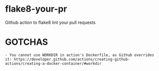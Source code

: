# flake8-your-pr
Github action to flake8 lint your pull requests

GOTCHAS
=======

    - You cannot use WORKDIR in action's Dockerfile, as Github overrides it: https://developer.github.com/actions/creating-github-actions/creating-a-docker-container/#workdir
